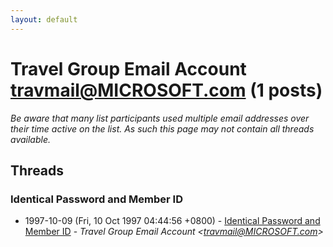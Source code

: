 ```yaml
---
layout: default
---
```


# Travel Group Email Account <travmail@MICROSOFT.com> (1 posts)

_Be aware that many list participants used multiple email addresses over their time active on the list. As such this page may not contain all threads available._

## Threads

### Identical Password and Member ID
+ 1997-10-09 (Fri, 10 Oct 1997 04:44:56 +0800) - [Identical Password and Member ID](/archive/1997/10/b40e6846953d972092ccbb104b4d14d7cb648a981334bb61b22158f579e519f7) - _Travel Group Email Account \<travmail@MICROSOFT.com\>_

